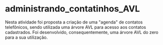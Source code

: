 # administrando_contatinhos_AVL
Nesta atividade foi proposta a criação de uma "agenda" de contatos telefônicos, sendo utilizada uma árvore AVL para acesso aos contatos cadastrados. Foi desenvolvido, 
consequentemente, uma árvore AVL do zero para a sua utilização.
